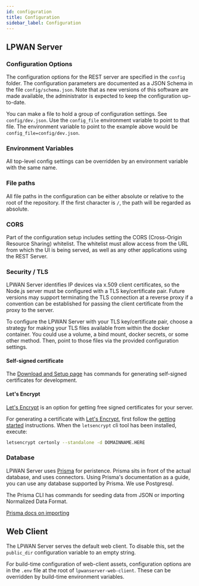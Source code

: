 ```yaml
---
id: configuration
title: Configuration
sidebar_label: Configuration
---
```


## LPWAN Server

### Configuration Options

The configuration options for the REST server are specified in the `config`
folder.  The configuration parameters are documented as a JSON Schema in the
file `config/schema.json`.  Note that as new versions of this software are made available,
the administrator is expected to keep the configuration up-to-date.

You can make a file to hold a group of configuration settings.  See `config/dev.json`.
Use the `config_file` environment variable to point to that file.   The environment variable
to point to the example above would be `config_file=config/dev.json`.

### Environment Variables

All top-level config settings can be overridden by an environment variable with the same name.

### File paths

All file paths in the configuration can be either absolute or relative to the root
of the repository.  If the first character is `/`, the path will be regarded
as absolute.

### CORS

Part of the configuration setup includes
setting the CORS (Cross-Origin Resource Sharing) whitelist.  The whitelist
must allow access from the URL from which the UI is being served, as well as any
other applications using the REST Server.

### Security / TLS

LPWAN Server identifies IP devices via x.509 client certificates, so the Node.js server
must be configured with a TLS key/certificate pair.  Future versions may support terminating
the TLS connection at a reverse proxy if a convention can be established for passing
the client certificate from the proxy to the server.

To configure the LPWAN Server with your TLS key/certificate pair, choose a strategy for
making your TLS files available from within the docker container.  You could use a volume,
a bind mount, docker secrets, or some other method.  Then, point to those files via the
provided configuration settings.

#### Self-signed certificate

The [Download and Setup page](download)
has commands for generating self-signed certificates for development.

#### Let's Encrypt

[Let's Encrypt](https://letsencrypt.org/) is an option for getting free signed
certificates for your server.

For generating a certificate with [Let's Encrypt](https://letsencrypt.org/),
first follow the [getting started](https://letsencrypt.org/getting-started/)
instructions. When the `letsencrypt` cli tool has been installed, execute:

```bash
letsencrypt certonly --standalone -d DOMAINNAME.HERE
```

### Database

LPWAN Server uses [Prisma](https://prisma.io) for peristence.  Prisma sits in front
of the actual database, and uses connectors.  Using Prisma's documentation
as a guide, you can use any database supported by Prisma.  We use Postgresql.

The Prisma CLI has commands for seeding data from JSON or importing Normalized Data Format.

[Prisma docs on importing](https://www.prisma.io/docs/prisma-cli-and-configuration/data-import-and-export-jsw9/)

## Web Client

The LPWAN Server serves the default web client.  To disable this, set the `public_dir`
configuration variable to an empty string.

For build-time configuration of web-client assets, configuration options are in the `.env` file at the
root of `lpwanserver-web-client`.  These can be overridden by build-time environment variables.
